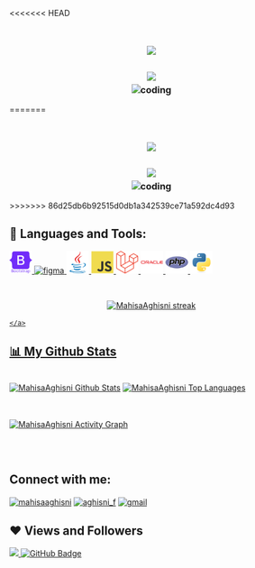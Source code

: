 <<<<<<< HEAD
<h1 align="center"><img src="https://readme-typing-svg.herokuapp.com?font=algerian&size=22&color=7CF732&linesbackground=FFFFFF00&lines=Hi+welcome+to+my+Github%F0%9F%91%8B"></h1>
<h3 align="center"><img src="https://readme-typing-svg.herokuapp.com?font=Segoe+Script&size=25&duration=6000&color=7CF732&center=true&multiline=true&lines=I'm+Mahisa+Aghisni+Fadhli+">
    <br>
    <img align="center" alt="coding" width="750" src="https://c.tenor.com/2uyENRmiUt0AAAAC/coding.gif" data-canonical-src="https://simplus.id/images/coding.gif" style="max-width: 300%;">
</h3>
=======

<h1 align="center"><img src="https://readme-typing-svg.herokuapp.com?font=algerian&size=22&color=7CF732&linesbackground=FFFFFF00&lines=Hi+welcome+to+my+Github%F0%9F%91%8B"></h1>
<h3 align="center"><img src="https://readme-typing-svg.herokuapp.com?font=Segoe+Script&size=25&duration=6000&color=7CF732&center=true&multiline=true&lines=I'm+Mahisa+Aghisni+Fadhli+">
<br> 
<img align="center" alt="coding" width="750" src="https://c.tenor.com/2uyENRmiUt0AAAAC/coding.gif" data-canonical-src="https://simplus.id/images/coding.gif" style="max-width: 300%;"></h3>
>>>>>>> 86d25db6b92515d0db1a342539ce71a592dc4d93


## 🚀 Languages and Tools:

<p align="left"> <a href="https://getbootstrap.com" target="_blank" rel="noreferrer"> <img src="https://raw.githubusercontent.com/devicons/devicon/master/icons/bootstrap/bootstrap-plain-wordmark.svg" alt="bootstrap" width="40" height="40" /> </a> <a href="https://www.figma.com/" target="_blank" rel="noreferrer"> <img src="https://www.vectorlogo.zone/logos/figma/figma-icon.svg" alt="figma" width="40" height="40" /> </a> <a href="https://www.java.com" target="_blank" rel="noreferrer"> <img src="https://raw.githubusercontent.com/devicons/devicon/master/icons/java/java-original.svg" alt="java" width="40" height="40" /> </a> <a href="https://developer.mozilla.org/en-US/docs/Web/JavaScript" target="_blank" rel="noreferrer"> <img src="https://raw.githubusercontent.com/devicons/devicon/master/icons/javascript/javascript-original.svg" alt="javascript" width="40" height="40" /> </a> <a href="https://laravel.com/" target="_blank" rel="noreferrer"> <img src="https://raw.githubusercontent.com/devicons/devicon/refs/heads/master/icons/laravel/laravel-original.svg" alt="laravel" width="40" height="40" /> </a> <a href="https://www.oracle.com/" target="_blank" rel="noreferrer"> <img src="https://raw.githubusercontent.com/devicons/devicon/master/icons/oracle/oracle-original.svg" alt="oracle" width="40" height="40" /> </a> <a href="https://www.php.net" target="_blank" rel="noreferrer"> <img src="https://raw.githubusercontent.com/devicons/devicon/master/icons/php/php-original.svg" alt="php" width="40" height="40" /> </a> <a href="https://www.python.org" target="_blank" rel="noreferrer"> <img src="https://raw.githubusercontent.com/devicons/devicon/master/icons/python/python-original.svg" alt="python" width="40" height="40" /> </a> </p>

<br />

<p align="center">
    <a href="https://github.com/MahisaAghisni/github-readme-streak-stats">
        <img title="🔥 Get streak stats for your profile at git.io/streak-stats" alt="MahisaAghisni streak" src="https://github-readme-streak-stats.herokuapp.com/?user=MahisaAghisni&theme=chartreuse-dark" />

    </a>
</p>

## 📊 My Github Stats

<br />
<a href="https://github.com/MahisaAghisni/"><img alt="MahisaAghisni Github Stats" src="https://github-readme-stats.vercel.app/api?username=MahisaAghisni&show_icons=true&theme=chartreuse-dark" /></a>
<a href="https://github.com/MahisaAghisni/"><img alt="MahisaAghisni Top Languages" src="https://github-readme-stats.vercel.app/api/top-langs/?username=MahisaAghisni&langs_count=8&count_private=true&layout=compact&theme=chartreuse-dark" /></a>
<br />

<br />
<br />

<a href="https://github.com/MahisaAghisni/"><img alt="MahisaAghisni Activity Graph" src="https://github-readme-activity-graph.vercel.app/graph?username=mahisaaghisni&theme=chartreuse-dark" /></a>

<br />
<br />

## Connect with me:
<p align="left">
    <a href="https://linkedin.com/in/mahisaaghisni" target="blank"><img align="center" src="https://raw.githubusercontent.com/rahuldkjain/github-profile-readme-generator/master/src/images/icons/Social/linked-in-alt.svg" alt="mahisaaghisni" height="30" width="40" /></a>
    <a href="https://instagram.com/aghisni_f" target="blank"><img align="center" src="https://raw.githubusercontent.com/rahuldkjain/github-profile-readme-generator/master/src/images/icons/Social/instagram.svg" alt="aghisni_f" height="30" width="40" /></a>
    <a href="mailto:AghisniFadhli@gmail.com" target="_blank">
        <img align="center" src="https://img.icons8.com/color/344/gmail-new.png" alt="gmail" height="30" width="40" />
    </a>
</p>

## ❤ Views and Followers
<a href="https://github.com/MahisaAghisni">
    <img src="https://komarev.com/ghpvc/?username=MahisaAghisni">
</a>
<a href="https://github.com/MahisaAghisni?tab=followers"><img src="https://img.shields.io/github/followers/MahisaAghisni?label=Followers&style=social" alt="GitHub Badge"></a>